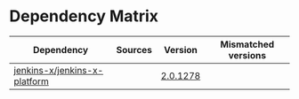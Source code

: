 # Dependency Matrix

Dependency | Sources | Version | Mismatched versions
---------- | ------- | ------- | -------------------
[jenkins-x/jenkins-x-platform](https://github.com/jenkins-x/jenkins-x-platform.git) |  | [2.0.1278](https://github.com/jenkins-x/jenkins-x-platform/releases/tag/v2.0.1278) | 
